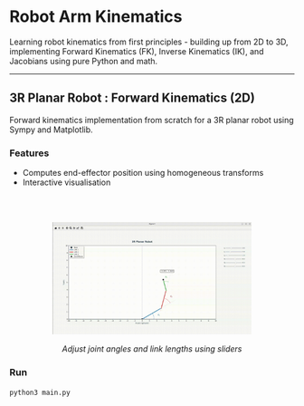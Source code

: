 # Robot Arm Kinematics

Learning robot kinematics from first principles - building up from 2D to 3D, implementing Forward Kinematics (FK), Inverse Kinematics (IK), and Jacobians using pure Python and math.

---

## 3R Planar Robot : Forward Kinematics (2D)

Forward kinematics implementation from scratch for a 3R planar robot using Sympy and Matplotlib.

### Features
- Computes end-effector position using homogeneous transforms  
- Interactive visualisation

<br><br>
<div align="center">
  <img src="assets/forward_kinematics_2d.gif" alt="Forward Kinematics Visualization" width="70%">
  <p><em>Adjust joint angles and link lengths using sliders</em></p>
</div>

### Run
```bash
python3 main.py
